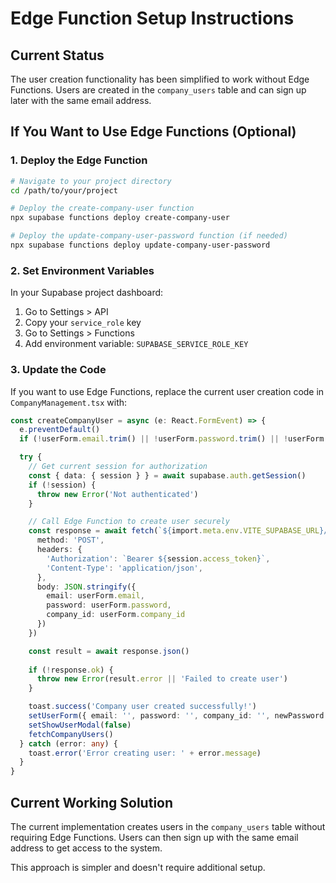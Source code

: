 # Edge Function Setup Instructions

## Current Status
The user creation functionality has been simplified to work without Edge Functions. Users are created in the `company_users` table and can sign up later with the same email address.

## If You Want to Use Edge Functions (Optional)

### 1. Deploy the Edge Function
```bash
# Navigate to your project directory
cd /path/to/your/project

# Deploy the create-company-user function
npx supabase functions deploy create-company-user

# Deploy the update-company-user-password function (if needed)
npx supabase functions deploy update-company-user-password
```

### 2. Set Environment Variables
In your Supabase project dashboard:
1. Go to Settings > API
2. Copy your `service_role` key
3. Go to Settings > Functions
4. Add environment variable: `SUPABASE_SERVICE_ROLE_KEY`

### 3. Update the Code
If you want to use Edge Functions, replace the current user creation code in `CompanyManagement.tsx` with:

```typescript
const createCompanyUser = async (e: React.FormEvent) => {
  e.preventDefault()
  if (!userForm.email.trim() || !userForm.password.trim() || !userForm.company_id) return

  try {
    // Get current session for authorization
    const { data: { session } } = await supabase.auth.getSession()
    if (!session) {
      throw new Error('Not authenticated')
    }

    // Call Edge Function to create user securely
    const response = await fetch(`${import.meta.env.VITE_SUPABASE_URL}/functions/v1/create-company-user`, {
      method: 'POST',
      headers: {
        'Authorization': `Bearer ${session.access_token}`,
        'Content-Type': 'application/json',
      },
      body: JSON.stringify({
        email: userForm.email,
        password: userForm.password,
        company_id: userForm.company_id
      })
    })

    const result = await response.json()
    
    if (!response.ok) {
      throw new Error(result.error || 'Failed to create user')
    }

    toast.success('Company user created successfully!')
    setUserForm({ email: '', password: '', company_id: '', newPassword: '' })
    setShowUserModal(false)
    fetchCompanyUsers()
  } catch (error: any) {
    toast.error('Error creating user: ' + error.message)
  }
}
```

## Current Working Solution
The current implementation creates users in the `company_users` table without requiring Edge Functions. Users can then sign up with the same email address to get access to the system.

This approach is simpler and doesn't require additional setup. 